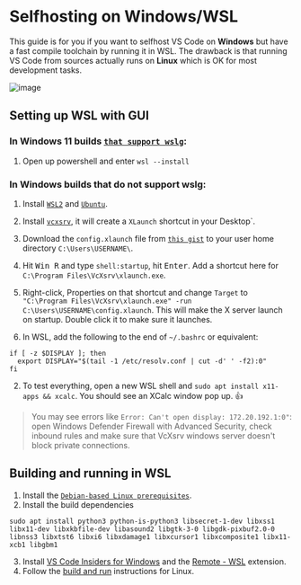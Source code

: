 # Selfhosting on Windows/WSL

This guide is for you if you want to selfhost VS Code on **Windows** but have a
fast compile toolchain by running it in WSL. The drawback is that running VS
Code from sources actually runs on **Linux** which is OK for most development
tasks.

![`image`](https://user-images.githubusercontent.com/22350/77914929-f2a85380-7296-11ea-96ca-7a6988c17234.png)


## Setting up WSL with GUI

### In Windows 11 builds [`that support wslg`](https://github.com/microsoft/wslg#pre-requisites):

1. Open up powershell and enter `wsl --install`

### In Windows builds that do not support wslg:

1. Install [`WSL2`](https://docs.microsoft.com/en-us/windows/wsl/install) and
   [`Ubuntu`](https://www.microsoft.com/en-us/p/ubuntu/9nblggh4msv6?activetab=pivot:overviewtab).
2. Install [`vcxsrv`](https://sourceforge.net/projects/vcxsrv/), it will create a
   `XLaunch` shortcut in your Desktop`.
3. Download the `config.xlaunch` file from
   [`this gist`](https://gist.github.com/joaomoreno/90d3915379a862d99cd4f3e79feb0f8a)
   to your user home directory `C:\Users\USERNAME\`.
4. Hit <kbd>Win R</kbd> and type `shell:startup`, hit <kbd>Enter</kbd>. Add a
   shortcut here for `C:\Program Files\VcXsrv\xlaunch.exe`.
5. Right-click, Properties on that shortcut and change `Target` to
   `"C:\Program Files\VcXsrv\xlaunch.exe" -run C:\Users\USERNAME\config.xlaunch`.
   This will make the X server launch on startup. Double click it to make sure
   it launches.

6. In WSL, add the following to the end of `~/.bashrc` or equivalent:

  ```
  if [ -z $DISPLAY ]; then
    export DISPLAY="$(tail -1 /etc/resolv.conf | cut -d' ' -f2):0"
  fi
  ```

2. To test everything, open a new WSL shell and `sudo apt install x11-apps && xcalc`. You should see an XCalc window pop up. 👍
  >  You may see errors like `Error: Can't open display: 172.20.192.1:0"`: open Windows Defender Firewall with Advanced Security, check inbound rules and make sure that VcXsrv windows server doesn't block private connections.

## Building and running in WSL

1. Install the
   [`Debian-based Linux prerequisites`](https://github.com/microsoft/vscode/wiki/How-to-Contribute#prerequisites).
2. Install the build dependencies

  ```
  sudo apt install python3 python-is-python3 libsecret-1-dev libxss1 libx11-dev libxkbfile-dev libasound2 libgtk-3-0 libgdk-pixbuf2.0-0 libnss3 libxtst6 libxi6 libxdamage1 libxcursor1 libxcomposite1 libx11-xcb1 libgbm1
  ```
3. Install [VS Code Insiders for Windows](https://code.visualstudio.com/docs/?dv=win64user&build=insiders) and the [Remote - WSL](https://marketplace.visualstudio.com/items?itemName=ms-vscode-remote.remote-wsl) extension.
4. Follow the [build and run](https://github.com/microsoft/vscode/wiki/How-to-Contribute#getting-the-sources) instructions for Linux.
